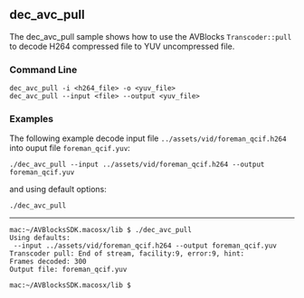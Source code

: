 ## dec_avc_pull

The dec_avc_pull sample shows how to use the AVBlocks `Transcoder::pull` to decode H264 compressed file to YUV uncompressed file.    

### Command Line

~~~ shell
dec_avc_pull -i <h264_file> -o <yuv_file>
dec_avc_pull --input <file> --output <yuv_file>
~~~

###	Examples

The following example decode input file `../assets/vid/foreman_qcif.h264` into ouput file `foreman_qcif.yuv`:

~~~ shell
./dec_avc_pull --input ../assets/vid/foreman_qcif.h264 --output foreman_qcif.yuv
~~~

and using default options:
~~~ shell
./dec_avc_pull
~~~
***
~~~ shell
mac:~/AVBlocksSDK.macosx/lib $ ./dec_avc_pull
Using defaults:
 --input ../assets/vid/foreman_qcif.h264 --output foreman_qcif.yuv
Transcoder pull: End of stream, facility:9, error:9, hint:
Frames decoded: 300
Output file: foreman_qcif.yuv

mac:~/AVBlocksSDK.macosx/lib $
~~~ 
